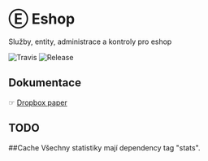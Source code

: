 # Ⓔ Eshop
Služby, entity, administrace a kontroly pro eshop
 
![Travis](https://travis-ci.org/liquiddesign/eshop.svg?branch=master)
![Release](https://img.shields.io/github/v/release/liquiddesign/eshop.svg?1)

## Dokumentace
☞ [Dropbox paper](https://paper.dropbox.com/doc/E-Eshop--BGZLihaxZHQ3iGcTOQkPYfXrAg-eOMqwxUnWnQGWEGWGxnHl)

## TODO

##Cache
Všechny statistiky mají dependency tag "stats".